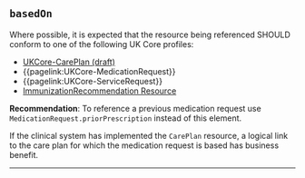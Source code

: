 ## `basedOn`

Where possible, it is expected that the resource being referenced SHOULD conform to one of the following UK Core profiles:

- [UKCore-CarePlan (draft)]("https://simplifier.net/guide/UKCoreImplementationGuideAssetsinDevelopment/Home/ProfilesandExtensions/Profile-UKCore-CarePlan)
- {{pagelink:UKCore-MedicationRequest}}
- {{pagelink:UKCore-ServiceRequest}}
- [ImmunizationRecommendation Resource](https://www.hl7.org/fhir/r4/immunizationrecommendation.html)

**Recommendation**: To reference a previous medication request use `MedicationRequest.priorPrescription` instead of this element.

If the clinical system has implemented the `CarePlan` resource, a logical link to the care plan for which the medication request is based has business benefit.



---
